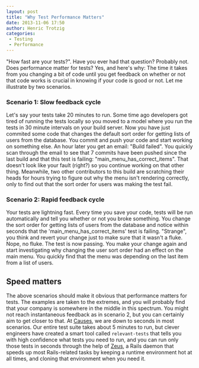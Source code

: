 ```yaml
---
layout: post
title: "Why Test Performance Matters"
date: 2013-11-06 17:50
author: Henric Trotzig
categories:
 - Testing
 - Performance
---
```

"How fast are your tests?".  Have you ever had that question? Probably not.
Does performance matter for tests? Yes, and here's why: The time it takes from
you changing a bit of code until you get feedback on whether or not that code
works is crucial in knowing if your code is good or not. Let me illustrate by
two scenarios.

<!-- more -->

### Scenario 1: Slow feedback cycle
Let's say your tests take 20 minutes to run. Some time ago developers got tired
of running the tests locally so you moved to a model where you run the tests in
30 minute intervals on your build server. Now you have just commited some code
that changes the default sort order for getting lists of users from the
database. You commit and push your code and start working on something else. An
hour later you get an email: "Build failed". You quickly scan through the email
to see that 7 commits have been pushed since the last build and that this test
is failing: "main_menu_has_correct_items". That doesn't look like your fault
(right?) so you continue working on that other thing. Meanwhile, two other
contributors to this build are scratching their heads for hours trying to
figure out why the menu isn't rendering correctly, only to find out that the
sort order for users was making the test fail.

### Scenario 2: Rapid feedback cycle
Your tests are lightning fast. Every time you save your code, tests will be run
automatically and tell you whether or not you broke something. You change the
sort order for getting lists of users from the database and notice within
seconds that the 'main_menu_has_correct_items' test is failing. "Strange", you
think and revert your change just to make sure that it wasn't a fluke. Nope, no
fluke. The test is now passing. You make your change again and start
investigating why changing the user sort order had an effect on the main menu.
You quickly find that the menu was depending on the last item from a list of
users.

## Speed matters
The above scenarios should make it obvious that performance matters for tests.
The examples are taken to the extremes, and you will probably find that your
company is somewhere in the middle in this spectrum. You might not reach
instantaneous feedback as in scenario 2, but you can certainly aim to get
closer to that. At [Causes](https://www.causes.com), we are down to seconds in
most scenarios. Our entire test suite takes about 5 minutes to run, but clever
engineers have created a smart tool called `relevant-tests` that tells you with
high confidence what tests you need to run, and you can run only those tests in
seconds through the help of [Zeus](https://github.com/burke/zeus), a
Rails daemon that speeds up most Rails-related tasks by keeping a runtime
environment hot at all times, and cloning that environment when you need it.
